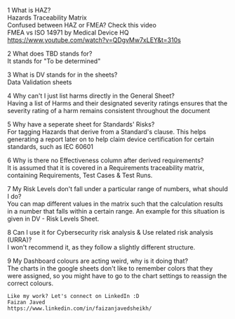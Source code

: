 1	What is HAZ?		
	Hazards Traceability Matrix		
	Confused between HAZ or FMEA? Check this video		
	FMEA vs ISO 14971 by Medical Device HQ		
	https://www.youtube.com/watch?v=QDgvMw7xLEY&t=310s		
			
2	What does TBD stands for?		
	It stands for "To be determined"		
			
3	What is DV stands for in the sheets?		
	Data Validation sheets		
			
4	Why can't I just list harms directly in the General Sheet?		
	Having a list of Harms and their designated severity ratings ensures that the severity rating of a harm remains consistent throughout the document		
			
5	Why have a seperate sheet for Standards' Risks?		
	For tagging Hazards that derive from a Standard's clause. This helps generating a report later on to help claim device certification for certain standards, such as IEC 60601		
			
6	Why is there no Effectiveness column after derived requirements?		
	It is assumed that it is covered in a Requirements traceability matrix, containing Requirements, Test Cases & Test Runs.		
			
7	My Risk Levels don't fall under a particular range of numbers, what should I do?		
	You can map different values in the matrix such that the calculation results in a number that falls within a certain range. An example for this situation is given in DV - Risk Levels Sheet.		
			
8	Can I use it for Cybersecurity risk analysis & Use related risk analysis (URRA)?		
	I won't recommend it, as they follow a slightly different structure.		
			
9	My Dashboard colours are acting weird, why is it doing that?		
	The charts in the google sheets don't like to remember colors that they were assigned, so you might have to go to the chart settings to reassign the correct colours.		
			
	Like my work? Let's connect on LinkedIn :D 		
	Faizan Javed		
	https://www.linkedin.com/in/faizanjavedsheikh/		
